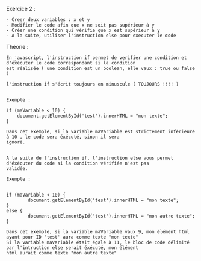 Exercice 2 :

    - Creer deux variables : x et y
    - Modifier le code afin que x ne soit pas supérieur à y
    - Créer une condition qui vérifie que x est supérieur à y
    - A la suite, utiliser l'instruction else pour executer le code


Théorie :

    En javascript, l'instruction if permet de verifier une condition et d'éxécuter le code correspondant si la condition
    est réalisée ( une condition est un boolean, elle vaux : true ou false )

    l'instruction if s'écrit toujours en minuscule ( TOUJOURS !!!! )


    Exemple :

    if (maVariable < 10) {
        document.getElementById('test').innerHTML = "mon texte";
    }

    Dans cet exemple, si la variable maVariable est strictement inférieure à 10 , le code sera éxécuté, sinon il sera
    ignoré.


    A la suite de l'instruction if, l'instruction else vous permet d'éxécuter du code si la condition vérifiée n'est pas
    validée.

    Exemple :


    if (maVariable < 10) {
            document.getElementById('test').innerHTML = "mon texte";
    }
    else {
            document.getElementById('test').innerHTML = "mon autre texte";
    }

    Dans cet exemple, si la variable maVariable vaux 9, mon élément html ayant pour ID 'test' aura comme texte "mon texte"
    Si la variable maVariable était égale à 11, le bloc de code délimité par l'intruction else serait éxécuté, mon élément
    html aurait comme texte "mon autre texte"













